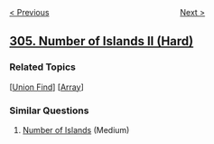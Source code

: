 <!--|This file generated by command(leetcode description); DO NOT EDIT.    |-->
<!--+----------------------------------------------------------------------+-->
<!--|@author    openset <openset.wang@gmail.com>                           |-->
<!--|@link      https://github.com/openset                                 |-->
<!--|@home      https://github.com/openset/leetcode                        |-->
<!--+----------------------------------------------------------------------+-->

[< Previous](../range-sum-query-2d-immutable "Range Sum Query 2D - Immutable")
　　　　　　　　　　　　　　　　
[Next >](../additive-number "Additive Number")

## [305. Number of Islands II (Hard)](https://leetcode.com/problems/number-of-islands-ii "岛屿数量 II")



### Related Topics
  [[Union Find](../../tag/union-find/README.md)]
  [[Array](../../tag/array/README.md)]

### Similar Questions
  1. [Number of Islands](../number-of-islands) (Medium)
